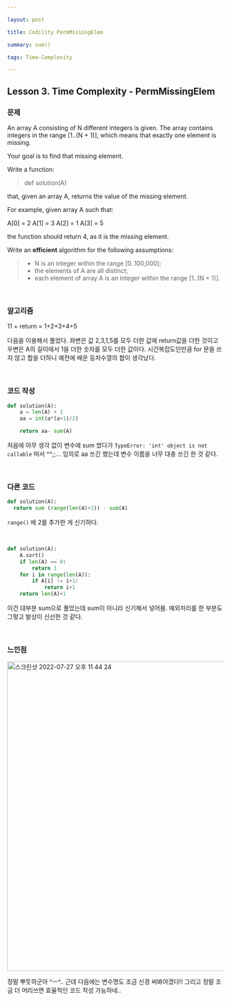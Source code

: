 ```yaml
---

layout: post

title: Codility PermMissingElem

summary: sum()

tags: Time-Complexity

---
```




## Lesson 3. Time Complexity - PermMissingElem

### 문제

An array A consisting of N different integers is given. The array contains integers in the range [1..(N + 1)], which means that exactly one element is missing.

Your goal is to find that missing element.

Write a function:

> def solution(A)

that, given an array A, returns the value of the missing element.

For example, given array A such that:

A[0] = 2
 A[1] = 3
 A[2] = 1
 A[3] = 5

the function should return 4, as it is the missing element.

Write an ****efficient**** algorithm for the following assumptions:

> - N is an integer within the range [0..100,000];
> - the elements of A are all distinct;
> - each element of array A is an integer within the range [1..(N + 1)].

<br/>

### 알고리즘

11 + return = 1+2+3+4+5

다음을 이용해서 풀었다. 좌변은 값 2,3,1,5를 모두 더한 값에 return값을 더한 것이고 우변은 A의 길이에서 1을 더한 숫자를 모두 더한 값이다. 시간복잡도인만큼 for 문을 쓰지 않고 합을 더하니 예전에 배운 등차수열의 합이 생각났다.

<br/>

### 코드 작성

```python
def solution(A):
    a = len(A) + 1
    aa = int(a*(a+1)/2)

    return aa- sum(A)
```

처음에 아무 생각 없이 변수에 sum 썼다가 `TypeError: 'int' object is not callable` 떠서 ^^;;... 임의로 aa 쓰긴 했는데 변수 이름을 너무 대충 쓰긴 한 것 같다.

<br/>

### 다른 코드

```python
def solution(A):
  return sum (range(len(A)+2)) - sum(A)
```

`range()` 에 2를 추가한 게 신기하다.

<br/>

```python
def solution(A):
    A.sort()
    if len(A) == 0:
        return 1
    for i in range(len(A)):
        if A[i] != i+1:
            return i+1
    return len(A)+1
```

이건 대부분 sum으로 풀었는데 sum이 아니라 신기해서 넣어봄. 예외처리를 한 부분도 그렇고 발상이 신선한 것 같다.

<br/>

### 느낀점

<img width="715" alt="스크린샷 2022-07-27 오후 11 44 24" src="https://user-images.githubusercontent.com/72901045/181277200-fca462c4-afe8-44cf-b5fc-f22d61c6f7ea.png">

정말 뿌듯하군아 ^ㅡ^.. 근데 다음에는 변수명도 조금 신경 써봐야겠다!! 그리고 정말 조금 더 머리쓰면 효율적인 코드 작성 가능하네..


